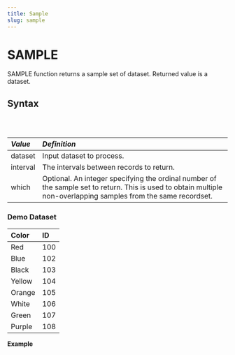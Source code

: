```yaml
---
title: Sample
slug: sample
---
```


# SAMPLE

SAMPLE function returns a sample set of dataset. Returned value is a dataset.

## Syntax

<pre>
<EclCode code="SAMPLE(dataset, interval, [, which])">
</EclCode>
</pre>

| _Value_ | _Definition_ |
| :- | :- |
| dataset | Input dataset to process. |
| interval | The intervals between records to return. |
| which | Optional. An integer specifying the ordinal number of the sample set to return. This is used to obtain multiple non-overlapping samples from the same recordset. |

### Demo Dataset
| Color | ID |
| :- | :- |
| Red | 100 |
| Blue | 102 |
| Black | 103 |
| Yellow | 104 |
| Orange | 105 |
| White | 106 |
| Green | 107 |
| Purple | 108 |

**Example**

<pre>
<EclCode
id="SampleExp_1"
tryMe="SampleExp_1"
code="/*Sample Example:*/

/*
REAL Example:
Collecting different sample sizes from the input dataset.
*/

Color_Layout := RECORD
    STRING   Color;
    INTEGER ID;
END;

Color_DS := DATASET([
    {'Red', 100},
    {'Blue', 102},
    {'Black', 103},
    {'Yellow', 104},
    {'Orange', 105},
    {'White', 106},
    {'Green', 107},
    {'Purple', 108}],
    Color_Layout);

SampleOne := SAMPLE(Color_DS, 3);
OUTPUT(SampleOne, NAMED('SampleOne'));

SAMPLE(Color_DS, 2, 4);

"></EclCode>
</pre>